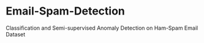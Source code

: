 # Email-Spam-Detection
Classification and Semi-supervised Anomaly Detection on Ham-Spam Email Dataset
